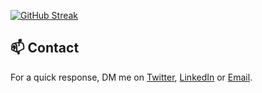 [![GitHub Streak](https://streak-stats.demolab.com/?user=anthnyjhn)](https://git.io/streak-stats)
<h2>📫 Contact</h2>
    <p>For a quick response, DM me on <a href="https://www.twitter.com/aristozal" target="_blank">Twitter</a>, <a href="https://www.linkedin.com/in/anthnyjhn/" target="_blank">LinkedIn</a> or <a href="mailto:johncaronongan17@gmail.com" target="_blank">Email</a>.</p>
